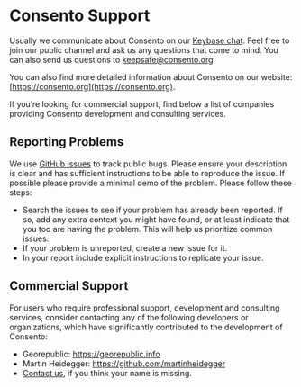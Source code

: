 # Consento Support
Usually we communicate about Consento on our [Keybase chat](https://keybase.io/team/consento). Feel free to join our public channel and ask us any questions that come to mind. You can also send us questions to keepsafe@consento.org

You can also find more detailed information about Consento on our website: [https://consento.org](https://consento.org).

If you’re looking for commercial support, find below a list of companies providing Consento development and consulting services.

## Reporting Problems
We use [GitHub issues](https://github.com/consento-org) to track public bugs. Please ensure your description is clear and has sufficient instructions to be able to reproduce the issue. If possible please provide a minimal demo of the problem. Please follow these steps:

- Search the issues to see if your problem has already been reported. If so, add any extra context you might have found, or at least indicate that you too are having the problem. This will help us prioritize common issues.
- If your problem is unreported, create a new issue for it.
- In your report include explicit instructions to replicate your issue. 

## Commercial Support
For users who require professional support, development and consulting services, consider contacting any of the following developers or organizations, which have significantly contributed to the development of Consento:

- Georepublic: https://georepublic.info
- Martin Heidegger: https://github.com/martinheidegger
- [Contact us](mailto:keepsafe@consento.org), if you think your name is missing.
